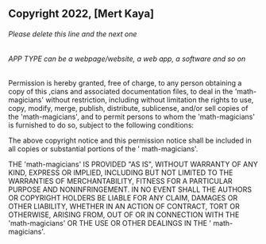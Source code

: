 ## Copyright 2022, [Mert Kaya]

###### Please delete this line and the next one

###### APP TYPE can be a webpage/website, a web app, a software and so on

Permission is hereby granted, free of charge, to any person obtaining a copy of this ,cians and associated documentation
files, to deal in the 'math-magicians' without restriction, including without limitation the rights to use, copy,
modify, merge, publish, distribute, sublicense, and/or sell copies of the 'math-magicians', and to permit persons to
whom the 'math-magicians' is furnished to do so, subject to the following conditions:

The above copyright notice and this permission notice shall be included in all copies or substantial portions of the '
math-magicians'.

THE 'math-magicians' IS PROVIDED "AS IS", WITHOUT WARRANTY OF ANY KIND, EXPRESS OR IMPLIED, INCLUDING BUT NOT LIMITED TO
THE WARRANTIES OF MERCHANTABILITY, FITNESS FOR A PARTICULAR PURPOSE AND NONINFRINGEMENT. IN NO EVENT SHALL THE AUTHORS
OR COPYRIGHT HOLDERS BE LIABLE FOR ANY CLAIM, DAMAGES OR OTHER LIABILITY, WHETHER IN AN ACTION OF CONTRACT, TORT OR
OTHERWISE, ARISING FROM, OUT OF OR IN CONNECTION WITH THE 'math-magicians' OR THE USE OR OTHER DEALINGS IN THE '
math-magicians'.

